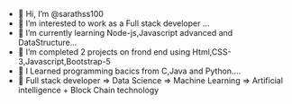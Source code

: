 - 👋 Hi, I’m @sarathss100
- 👀 I’m interested to work as a Full stack developer ...
- 🌱 I’m currently learning Node-js,Javascript advanced and DataStructure...
- 💞️ I’m completed 2 projects on frond end using Html,CSS-3,Javascript,Bootstrap-5
- 🌱 I Learned programming bacics from C,Java and Python....
- 🌱 Full stack developer => Data Science => Machine Learning => Artificial intelligence + Block Chain technology

